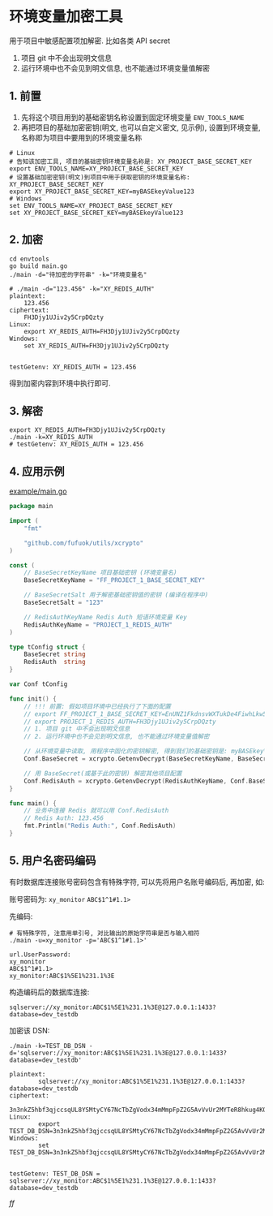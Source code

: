 # 环境变量加密工具

用于项目中敏感配置项加解密. 比如各类 API secret

1. 项目 git 中不会出现明文信息
2. 运行环境中也不会见到明文信息, 也不能通过环境变量值解密

## 1. 前置

1. 先将这个项目用到的基础密钥名称设置到固定环境变量 `ENV_TOOLS_NAME`
2. 再把项目的基础加密密钥(明文, 也可以自定义密文, 见示例), 设置到环境变量, 名称即为项目中要用到的环境变量名称

```shell
# Linux
# 告知该加密工具, 项目的基础密钥环境变量名称是: XY_PROJECT_BASE_SECRET_KEY
export ENV_TOOLS_NAME=XY_PROJECT_BASE_SECRET_KEY
# 设置基础加密密钥(明文)到项目中用于获取密钥的环境变量名称: XY_PROJECT_BASE_SECRET_KEY
export XY_PROJECT_BASE_SECRET_KEY=myBASEkeyValue123
# Windows
set ENV_TOOLS_NAME=XY_PROJECT_BASE_SECRET_KEY
set XY_PROJECT_BASE_SECRET_KEY=myBASEkeyValue123
```

## 2. 加密

```shell
cd envtools
go build main.go
./main -d="待加密的字符串" -k="环境变量名"
```

```shell
# ./main -d="123.456" -k="XY_REDIS_AUTH"
plaintext:
	123.456
ciphertext:
	FH3Djy1UJiv2y5CrpDQzty
Linux:
	export XY_REDIS_AUTH=FH3Djy1UJiv2y5CrpDQzty
Windows:
	set XY_REDIS_AUTH=FH3Djy1UJiv2y5CrpDQzty


testGetenv: XY_REDIS_AUTH = 123.456
```

得到加密内容到环境中执行即可.

## 3. 解密

```shell
export XY_REDIS_AUTH=FH3Djy1UJiv2y5CrpDQzty
./main -k=XY_REDIS_AUTH
# testGetenv: XY_REDIS_AUTH = 123.456
```

## 4. 应用示例

[example/main.go](example/main.go)

```go
package main

import (
	"fmt"

	"github.com/fufuok/utils/xcrypto"
)

const (
	// BaseSecretKeyName 项目基础密钥 (环境变量名)
	BaseSecretKeyName = "FF_PROJECT_1_BASE_SECRET_KEY"

	// BaseSecretSalt 用于解密基础密钥值的密钥 (编译在程序中)
	BaseSecretSalt = "123"

	// RedisAuthKeyName Redis Auth 短语环境变量 Key
	RedisAuthKeyName = "PROJECT_1_REDIS_AUTH"
)

type tConfig struct {
	BaseSecret string
	RedisAuth  string
}

var Conf tConfig

func init() {
	// !!! 前置: 假如项目环境中已经执行了下面的配置
	// export FF_PROJECT_1_BASE_SECRET_KEY=EnUNZ1FkdnsvWXTukDe4FiwhLkw5eMmjGgAYNqYwB9zn
	// export PROJECT_1_REDIS_AUTH=FH3Djy1UJiv2y5CrpDQzty
	// 1. 项目 git 中不会出现明文信息
	// 2. 运行环境中也不会见到明文信息, 也不能通过环境变量值解密

	// 从环境变量中读取, 用程序中固化的密钥解密, 得到我们的基础密钥是: myBASEkeyValue123
	Conf.BaseSecret = xcrypto.GetenvDecrypt(BaseSecretKeyName, BaseSecretSalt)

	// 用 BaseSecret(或基于此的密钥) 解密其他项目配置
	Conf.RedisAuth = xcrypto.GetenvDecrypt(RedisAuthKeyName, Conf.BaseSecret)
}

func main() {
	// 业务中连接 Redis 就可以用 Conf.RedisAuth
	// Redis Auth: 123.456
	fmt.Println("Redis Auth:", Conf.RedisAuth)
}
```

## 5. 用户名密码编码

有时数据库连接账号密码包含有特殊字符, 可以先将用户名账号编码后, 再加密, 如:

账号密码为: `xy_monitor` `ABC$1^1#1.1>`

先编码:

```shell
# 有特殊字符, 注意用单引号, 对比输出的原始字符串是否与输入相符
./main -u=xy_monitor -p='ABC$1^1#1.1>'

url.UserPassword:
xy_monitor
ABC$1^1#1.1>
xy_monitor:ABC$1%5E1%231.1%3E
```

构造编码后的数据库连接:

`sqlserver://xy_monitor:ABC$1%5E1%231.1%3E@127.0.0.1:1433?database=dev_testdb`

加密该 DSN:

```shell
./main -k=TEST_DB_DSN -d='sqlserver://xy_monitor:ABC$1%5E1%231.1%3E@127.0.0.1:1433?database=dev_testdb'

plaintext:
        sqlserver://xy_monitor:ABC$1%5E1%231.1%3E@127.0.0.1:1433?database=dev_testdb
ciphertext:
        3n3nkZ5hbf3qjccsqUL8YSMtyCY67NcTbZgVodx34mMmpFpZ2G5AvVvUr2MYTeR8hkug4KQnoZHfxXvsXAA7HYaRpFm3vY5x44h7FXT4ghpkG8
Linux:
        export TEST_DB_DSN=3n3nkZ5hbf3qjccsqUL8YSMtyCY67NcTbZgVodx34mMmpFpZ2G5AvVvUr2MYTeR8hkug4KQnoZHfxXvsXAA7HYaRpFm3vY5x44h7FXT4ghpkG8
Windows:
        set TEST_DB_DSN=3n3nkZ5hbf3qjccsqUL8YSMtyCY67NcTbZgVodx34mMmpFpZ2G5AvVvUr2MYTeR8hkug4KQnoZHfxXvsXAA7HYaRpFm3vY5x44h7FXT4ghpkG8


testGetenv: TEST_DB_DSN = sqlserver://xy_monitor:ABC$1%5E1%231.1%3E@127.0.0.1:1433?database=dev_testdb
```





*ff*